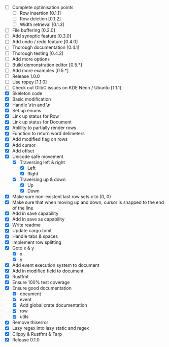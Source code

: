 - [ ] Complete optimisation points
  - [ ] Row insertion [0.1.1]
  - [ ] Row deletion [0.1.2]
  - [ ] Width retrieval [0.1.3]
- [ ] File buffering [0.2.0]
- [ ] Add synoptic feature [0.3.0]
- [ ] Add undo / redo feature [0.4.0]
- [ ] Thorough documentation [0.4.1]
- [ ] Thorough testing [0.4.2]
- [ ] Add more options
- [ ] Build demonstration editor [0.5.*]
- [ ] Add more examples [0.5.*]
- [ ] Release 1.0.0
- [ ] Use ropey [1.1.0]
- [ ] Check out GlibC issues on KDE Neon / Ubuntu [1.1.1]
- [X] Skeleton code
- [X] Basic modification
- [X] Handle \r\n and \n
- [X] Set up enums
- [X] Link up status for Row
- [X] Link up status for Document
- [X] Ablility to partially render rows
- [X] Function to return word delimeters
- [X] Add modified flag on rows
- [X] Add cursor
- [X] Add offset
- [X] Unicode safe movement
  - [X] Traversing left & right
    - [X] Left
    - [X] Right
  - [X] Traversing up & down
    - [X] Up
    - [X] Down
- [X] Make sure non-existent last row sets x to (0, 0)
- [X] Make sure that when moving up and down, cursor is snapped to the end of the line
- [X] Add in save capability
- [X] Add in save as capability
- [X] Write readme
- [X] Update cargo.toml
- [X] Handle tabs & spaces
- [X] Implement row splitting
- [X] Goto x & y
  - [X] x
  - [X] y
- [X] Add event execution system to document
- [X] Add in modified field to document
- [X] Rustfmt
- [X] Ensure 100% test coverage
- [X] Ensure good documentation
  - [X] document
  - [X] event
  - [X] Add global crate documentation
  - [X] row
  - [X] utils
- [X] Remove thiserror
- [X] Lazy regex into lazy static and regex
- [X] Clippy & Rustfmt & Tarp
- [X] Release 0.1.0
